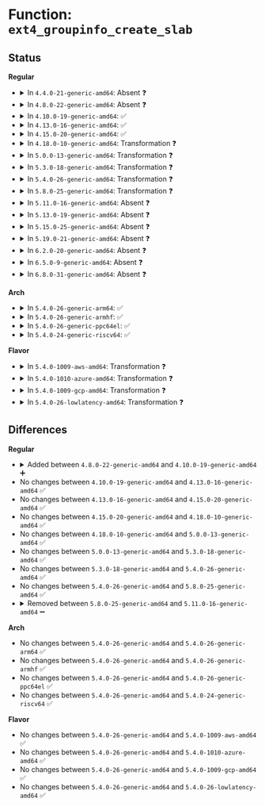 # Function: <code>ext4_groupinfo_create_slab</code>

## Status
<b>Regular</b>
<ul>
<li>
<details>
<summary>In <code>4.4.0-21-generic-amd64</code>: Absent ❓</summary>

```json
{
  "name": "ext4_groupinfo_create_slab",
  "collision_type": "Unique Static",
  "inline_type": "Full",
  "funcs": [
    {
      "addr": 18446744071581807515,
      "name": "ext4_groupinfo_create_slab",
      "external": false,
      "loc": "fs/ext4/mballoc.c:2536",
      "file": "fs/ext4/mballoc.c",
      "inline": "not declared, inlined",
      "caller_inline": [
        "fs/ext4/mballoc.c:ext4_mb_init"
      ],
      "caller_func": []
    }
  ],
  "symbols": []
}
```
</details>
</li>
<li>
<details>
<summary>In <code>4.8.0-22-generic-amd64</code>: Absent ❓</summary>

```json
{
  "name": "ext4_groupinfo_create_slab",
  "collision_type": "Unique Static",
  "inline_type": "Full",
  "funcs": [
    {
      "addr": 18446744071582001833,
      "name": "ext4_groupinfo_create_slab",
      "external": false,
      "loc": "fs/ext4/mballoc.c:2544",
      "file": "fs/ext4/mballoc.c",
      "inline": "not declared, inlined",
      "caller_inline": [
        "fs/ext4/mballoc.c:ext4_mb_init"
      ],
      "caller_func": []
    }
  ],
  "symbols": []
}
```
</details>
</li>
<li>
<details>
<summary>In <code>4.10.0-19-generic-amd64</code>: ✅</summary>

```c
int ext4_groupinfo_create_slab(size_t size)
```

```json
{
  "name": "ext4_groupinfo_create_slab",
  "collision_type": "Unique Static",
  "inline_type": "No",
  "funcs": [
    {
      "addr": 18446744071582068352,
      "name": "ext4_groupinfo_create_slab",
      "external": false,
      "loc": "fs/ext4/mballoc.c:2544",
      "file": "fs/ext4/mballoc.c",
      "inline": "seen, unknown",
      "caller_inline": [],
      "caller_func": [
        "fs/ext4/mballoc.c:ext4_mb_init"
      ]
    }
  ],
  "symbols": [
    {
      "addr": 18446744071582068352,
      "name": "ext4_groupinfo_create_slab",
      "section": ".text",
      "bind": "STB_LOCAL",
      "size": 208
    }
  ]
}
```
</details>
</li>
<li>
<details>
<summary>In <code>4.13.0-16-generic-amd64</code>: ✅</summary>

```c
int ext4_groupinfo_create_slab(size_t size)
```

```json
{
  "name": "ext4_groupinfo_create_slab",
  "collision_type": "Unique Static",
  "inline_type": "No",
  "funcs": [
    {
      "addr": 18446744071582032784,
      "name": "ext4_groupinfo_create_slab",
      "external": false,
      "loc": "fs/ext4/mballoc.c:2558",
      "file": "fs/ext4/mballoc.c",
      "inline": "seen, unknown",
      "caller_inline": [],
      "caller_func": [
        "fs/ext4/mballoc.c:ext4_mb_init"
      ]
    }
  ],
  "symbols": [
    {
      "addr": 18446744071582032784,
      "name": "ext4_groupinfo_create_slab",
      "section": ".text",
      "bind": "STB_LOCAL",
      "size": 208
    }
  ]
}
```
</details>
</li>
<li>
<details>
<summary>In <code>4.15.0-20-generic-amd64</code>: ✅</summary>

```c
int ext4_groupinfo_create_slab(size_t size)
```

```json
{
  "name": "ext4_groupinfo_create_slab",
  "collision_type": "Unique Static",
  "inline_type": "No",
  "funcs": [
    {
      "addr": 18446744071582183024,
      "name": "ext4_groupinfo_create_slab",
      "external": false,
      "loc": "fs/ext4/mballoc.c:2558",
      "file": "fs/ext4/mballoc.c",
      "inline": "seen, unknown",
      "caller_inline": [],
      "caller_func": [
        "fs/ext4/mballoc.c:ext4_mb_init"
      ]
    }
  ],
  "symbols": [
    {
      "addr": 18446744071582183024,
      "name": "ext4_groupinfo_create_slab",
      "section": ".text",
      "bind": "STB_LOCAL",
      "size": 208
    }
  ]
}
```
</details>
</li>
<li>
<details>
<summary>In <code>4.18.0-10-generic-amd64</code>: Transformation ❓</summary>

```c
int ext4_groupinfo_create_slab(size_t size)
```

```json
{
  "name": "ext4_groupinfo_create_slab",
  "collision_type": "Unique Static",
  "inline_type": "No",
  "funcs": [
    {
      "addr": 0,
      "name": "ext4_groupinfo_create_slab",
      "external": false,
      "loc": "fs/ext4/mballoc.c:2527",
      "file": "fs/ext4/mballoc.c",
      "inline": "seen, unknown",
      "caller_inline": [],
      "caller_func": [
        "fs/ext4/mballoc.c:ext4_mb_init"
      ]
    }
  ],
  "symbols": [
    {
      "addr": 18446744071582372944,
      "name": "ext4_groupinfo_create_slab",
      "section": ".text",
      "bind": "STB_LOCAL",
      "size": 190
    },
    {
      "addr": 18446744071582408809,
      "name": "ext4_groupinfo_create_slab.cold.43",
      "section": ".text",
      "bind": "STB_LOCAL",
      "size": 22
    }
  ]
}
```
</details>
</li>
<li>
<details>
<summary>In <code>5.0.0-13-generic-amd64</code>: Transformation ❓</summary>

```c
int ext4_groupinfo_create_slab(size_t size)
```

```json
{
  "name": "ext4_groupinfo_create_slab",
  "collision_type": "Unique Static",
  "inline_type": "No",
  "funcs": [
    {
      "addr": 0,
      "name": "ext4_groupinfo_create_slab",
      "external": false,
      "loc": "fs/ext4/mballoc.c:2527",
      "file": "fs/ext4/mballoc.c",
      "inline": "seen, unknown",
      "caller_inline": [],
      "caller_func": [
        "fs/ext4/mballoc.c:ext4_mb_init"
      ]
    }
  ],
  "symbols": [
    {
      "addr": 18446744071582472576,
      "name": "ext4_groupinfo_create_slab",
      "section": ".text",
      "bind": "STB_LOCAL",
      "size": 190
    },
    {
      "addr": 18446744071582508233,
      "name": "ext4_groupinfo_create_slab.cold.44",
      "section": ".text",
      "bind": "STB_LOCAL",
      "size": 22
    }
  ]
}
```
</details>
</li>
<li>
<details>
<summary>In <code>5.3.0-18-generic-amd64</code>: Transformation ❓</summary>

```c
int ext4_groupinfo_create_slab(size_t size)
```

```json
{
  "name": "ext4_groupinfo_create_slab",
  "collision_type": "Unique Static",
  "inline_type": "No",
  "funcs": [
    {
      "addr": 0,
      "name": "ext4_groupinfo_create_slab",
      "external": false,
      "loc": "fs/ext4/mballoc.c:2528",
      "file": "fs/ext4/mballoc.c",
      "inline": "seen, unknown",
      "caller_inline": [],
      "caller_func": [
        "fs/ext4/mballoc.c:ext4_mb_init"
      ]
    }
  ],
  "symbols": [
    {
      "addr": 18446744071582641984,
      "name": "ext4_groupinfo_create_slab",
      "section": ".text",
      "bind": "STB_LOCAL",
      "size": 190
    },
    {
      "addr": 18446744071582677199,
      "name": "ext4_groupinfo_create_slab.cold",
      "section": ".text",
      "bind": "STB_LOCAL",
      "size": 22
    }
  ]
}
```
</details>
</li>
<li>
<details>
<summary>In <code>5.4.0-26-generic-amd64</code>: Transformation ❓</summary>

```c
int ext4_groupinfo_create_slab(size_t size)
```

```json
{
  "name": "ext4_groupinfo_create_slab",
  "collision_type": "Unique Static",
  "inline_type": "No",
  "funcs": [
    {
      "addr": 0,
      "name": "ext4_groupinfo_create_slab",
      "external": false,
      "loc": "fs/ext4/mballoc.c:2543",
      "file": "fs/ext4/mballoc.c",
      "inline": "seen, unknown",
      "caller_inline": [],
      "caller_func": [
        "fs/ext4/mballoc.c:ext4_mb_init"
      ]
    }
  ],
  "symbols": [
    {
      "addr": 18446744071582743904,
      "name": "ext4_groupinfo_create_slab",
      "section": ".text",
      "bind": "STB_LOCAL",
      "size": 190
    },
    {
      "addr": 18446744071582779247,
      "name": "ext4_groupinfo_create_slab.cold",
      "section": ".text",
      "bind": "STB_LOCAL",
      "size": 22
    }
  ]
}
```
</details>
</li>
<li>
<details>
<summary>In <code>5.8.0-25-generic-amd64</code>: Transformation ❓</summary>

```c
int ext4_groupinfo_create_slab(size_t size)
```

```json
{
  "name": "ext4_groupinfo_create_slab",
  "collision_type": "Unique Static",
  "inline_type": "No",
  "funcs": [
    {
      "addr": 0,
      "name": "ext4_groupinfo_create_slab",
      "external": false,
      "loc": "fs/ext4/mballoc.c:2665",
      "file": "fs/ext4/mballoc.c",
      "inline": "seen, unknown",
      "caller_inline": [],
      "caller_func": [
        "fs/ext4/mballoc.c:ext4_mb_init"
      ]
    }
  ],
  "symbols": [
    {
      "addr": 18446744071583052688,
      "name": "ext4_groupinfo_create_slab",
      "section": ".text",
      "bind": "STB_LOCAL",
      "size": 160
    },
    {
      "addr": 18446744071583091017,
      "name": "ext4_groupinfo_create_slab.cold",
      "section": ".text",
      "bind": "STB_LOCAL",
      "size": 22
    }
  ]
}
```
</details>
</li>
<li>
<details>
<summary>In <code>5.11.0-16-generic-amd64</code>: Absent ❓</summary>

```json
{
  "name": "ext4_groupinfo_create_slab",
  "collision_type": "Unique Static",
  "inline_type": "Full",
  "funcs": [
    {
      "addr": 18446744071583158002,
      "name": "ext4_groupinfo_create_slab",
      "external": false,
      "loc": "fs/ext4/mballoc.c:2769",
      "file": "fs/ext4/mballoc.c",
      "inline": "not declared, inlined",
      "caller_inline": [
        "fs/ext4/mballoc.c:ext4_mb_init"
      ],
      "caller_func": []
    }
  ],
  "symbols": []
}
```
</details>
</li>
<li>
<details>
<summary>In <code>5.13.0-19-generic-amd64</code>: Absent ❓</summary>

```json
{
  "name": "ext4_groupinfo_create_slab",
  "collision_type": "Unique Static",
  "inline_type": "Full",
  "funcs": [
    {
      "addr": 18446744071583184232,
      "name": "ext4_groupinfo_create_slab",
      "external": false,
      "loc": "fs/ext4/mballoc.c:3272",
      "file": "fs/ext4/mballoc.c",
      "inline": "not declared, inlined",
      "caller_inline": [
        "fs/ext4/mballoc.c:ext4_mb_init"
      ],
      "caller_func": []
    }
  ],
  "symbols": []
}
```
</details>
</li>
<li>
<details>
<summary>In <code>5.15.0-25-generic-amd64</code>: Absent ❓</summary>

```json
{
  "name": "ext4_groupinfo_create_slab",
  "collision_type": "Unique Static",
  "inline_type": "Full",
  "funcs": [
    {
      "addr": 18446744071583526372,
      "name": "ext4_groupinfo_create_slab",
      "external": false,
      "loc": "fs/ext4/mballoc.c:3292",
      "file": "fs/ext4/mballoc.c",
      "inline": "not declared, inlined",
      "caller_inline": [
        "fs/ext4/mballoc.c:ext4_mb_init"
      ],
      "caller_func": []
    }
  ],
  "symbols": []
}
```
</details>
</li>
<li>
<details>
<summary>In <code>5.19.0-21-generic-amd64</code>: Absent ❓</summary>

```json
{
  "name": "ext4_groupinfo_create_slab",
  "collision_type": "Unique Static",
  "inline_type": "Full",
  "funcs": [
    {
      "addr": 18446744071584059614,
      "name": "ext4_groupinfo_create_slab",
      "external": false,
      "loc": "fs/ext4/mballoc.c:3289",
      "file": "fs/ext4/mballoc.c",
      "inline": "not declared, inlined",
      "caller_inline": [
        "fs/ext4/mballoc.c:ext4_mb_init"
      ],
      "caller_func": []
    }
  ],
  "symbols": []
}
```
</details>
</li>
<li>
<details>
<summary>In <code>6.2.0-20-generic-amd64</code>: Absent ❓</summary>

```json
{
  "name": "ext4_groupinfo_create_slab",
  "collision_type": "Unique Static",
  "inline_type": "Full",
  "funcs": [
    {
      "addr": 18446744071584692286,
      "name": "ext4_groupinfo_create_slab",
      "external": false,
      "loc": "fs/ext4/mballoc.c:3239",
      "file": "fs/ext4/mballoc.c",
      "inline": "not declared, inlined",
      "caller_inline": [
        "fs/ext4/mballoc.c:ext4_mb_init"
      ],
      "caller_func": []
    }
  ],
  "symbols": []
}
```
</details>
</li>
<li>
<details>
<summary>In <code>6.5.0-9-generic-amd64</code>: Absent ❓</summary>

```json
{
  "name": "ext4_groupinfo_create_slab",
  "collision_type": "Unique Static",
  "inline_type": "Full",
  "funcs": [
    {
      "addr": 18446744071584917582,
      "name": "ext4_groupinfo_create_slab",
      "external": false,
      "loc": "fs/ext4/mballoc.c:3459",
      "file": "fs/ext4/mballoc.c",
      "inline": "not declared, inlined",
      "caller_inline": [
        "fs/ext4/mballoc.c:ext4_mb_init"
      ],
      "caller_func": []
    }
  ],
  "symbols": []
}
```
</details>
</li>
<li>
<details>
<summary>In <code>6.8.0-31-generic-amd64</code>: Absent ❓</summary>

```json
{
  "name": "ext4_groupinfo_create_slab",
  "collision_type": "Unique Static",
  "inline_type": "Full",
  "funcs": [
    {
      "addr": 18446744071585150558,
      "name": "ext4_groupinfo_create_slab",
      "external": false,
      "loc": "fs/ext4/mballoc.c:3485",
      "file": "fs/ext4/mballoc.c",
      "inline": "not declared, inlined",
      "caller_inline": [
        "fs/ext4/mballoc.c:ext4_mb_init"
      ],
      "caller_func": []
    }
  ],
  "symbols": []
}
```
</details>
</li>
</ul>
<b>Arch</b>
<ul>
<li>
<details>
<summary>In <code>5.4.0-26-generic-arm64</code>: ✅</summary>

```c
int ext4_groupinfo_create_slab(size_t size)
```

```json
{
  "name": "ext4_groupinfo_create_slab",
  "collision_type": "Unique Static",
  "inline_type": "No",
  "funcs": [
    {
      "addr": 18446603336494407648,
      "name": "ext4_groupinfo_create_slab",
      "external": false,
      "loc": "fs/ext4/mballoc.c:2543",
      "file": "fs/ext4/mballoc.c",
      "inline": "seen, unknown",
      "caller_inline": [],
      "caller_func": [
        "fs/ext4/mballoc.c:ext4_mb_init"
      ]
    }
  ],
  "symbols": [
    {
      "addr": 18446603336494407648,
      "name": "ext4_groupinfo_create_slab",
      "section": ".text",
      "bind": "STB_LOCAL",
      "size": 240
    }
  ]
}
```
</details>
</li>
<li>
<details>
<summary>In <code>5.4.0-26-generic-armhf</code>: ✅</summary>

```c
int ext4_groupinfo_create_slab(size_t size)
```

```json
{
  "name": "ext4_groupinfo_create_slab",
  "collision_type": "Unique Static",
  "inline_type": "No",
  "funcs": [
    {
      "addr": 3227840008,
      "name": "ext4_groupinfo_create_slab",
      "external": false,
      "loc": "fs/ext4/mballoc.c:2543",
      "file": "fs/ext4/mballoc.c",
      "inline": "seen, unknown",
      "caller_inline": [],
      "caller_func": [
        "fs/ext4/mballoc.c:ext4_mb_init"
      ]
    }
  ],
  "symbols": [
    {
      "addr": 3227840008,
      "name": "ext4_groupinfo_create_slab",
      "section": ".text",
      "bind": "STB_LOCAL",
      "size": 224
    }
  ]
}
```
</details>
</li>
<li>
<details>
<summary>In <code>5.4.0-26-generic-ppc64el</code>: ✅</summary>

```c
int ext4_groupinfo_create_slab(size_t size)
```

```json
{
  "name": "ext4_groupinfo_create_slab",
  "collision_type": "Unique Static",
  "inline_type": "No",
  "funcs": [
    {
      "addr": 13835058055288147072,
      "name": "ext4_groupinfo_create_slab",
      "external": false,
      "loc": "fs/ext4/mballoc.c:2543",
      "file": "fs/ext4/mballoc.c",
      "inline": "seen, unknown",
      "caller_inline": [],
      "caller_func": [
        "fs/ext4/mballoc.c:ext4_mb_init"
      ]
    }
  ],
  "symbols": [
    {
      "addr": 13835058055288147072,
      "name": "ext4_groupinfo_create_slab",
      "section": ".text",
      "bind": "STB_LOCAL",
      "size": 380
    }
  ]
}
```
</details>
</li>
<li>
<details>
<summary>In <code>5.4.0-24-generic-riscv64</code>: ✅</summary>

```c
int ext4_groupinfo_create_slab(size_t size)
```

```json
{
  "name": "ext4_groupinfo_create_slab",
  "collision_type": "Unique Static",
  "inline_type": "No",
  "funcs": [
    {
      "addr": 18446743936273824838,
      "name": "ext4_groupinfo_create_slab",
      "external": false,
      "loc": "fs/ext4/mballoc.c:2543",
      "file": "fs/ext4/mballoc.c",
      "inline": "seen, unknown",
      "caller_inline": [],
      "caller_func": [
        "fs/ext4/mballoc.c:ext4_mb_init"
      ]
    }
  ],
  "symbols": [
    {
      "addr": 18446743936273824838,
      "name": "ext4_groupinfo_create_slab",
      "section": ".text",
      "bind": "STB_LOCAL",
      "size": 314
    }
  ]
}
```
</details>
</li>
</ul>
<b>Flavor</b>
<ul>
<li>
<details>
<summary>In <code>5.4.0-1009-aws-amd64</code>: Transformation ❓</summary>

```c
int ext4_groupinfo_create_slab(size_t size)
```

```json
{
  "name": "ext4_groupinfo_create_slab",
  "collision_type": "Unique Static",
  "inline_type": "No",
  "funcs": [
    {
      "addr": 0,
      "name": "ext4_groupinfo_create_slab",
      "external": false,
      "loc": "fs/ext4/mballoc.c:2543",
      "file": "fs/ext4/mballoc.c",
      "inline": "seen, unknown",
      "caller_inline": [],
      "caller_func": [
        "fs/ext4/mballoc.c:ext4_mb_init"
      ]
    }
  ],
  "symbols": [
    {
      "addr": 18446744071582712640,
      "name": "ext4_groupinfo_create_slab",
      "section": ".text",
      "bind": "STB_LOCAL",
      "size": 190
    },
    {
      "addr": 18446744071582747983,
      "name": "ext4_groupinfo_create_slab.cold",
      "section": ".text",
      "bind": "STB_LOCAL",
      "size": 22
    }
  ]
}
```
</details>
</li>
<li>
<details>
<summary>In <code>5.4.0-1010-azure-amd64</code>: Transformation ❓</summary>

```c
int ext4_groupinfo_create_slab(size_t size)
```

```json
{
  "name": "ext4_groupinfo_create_slab",
  "collision_type": "Unique Static",
  "inline_type": "No",
  "funcs": [
    {
      "addr": 0,
      "name": "ext4_groupinfo_create_slab",
      "external": false,
      "loc": "fs/ext4/mballoc.c:2543",
      "file": "fs/ext4/mballoc.c",
      "inline": "seen, unknown",
      "caller_inline": [],
      "caller_func": [
        "fs/ext4/mballoc.c:ext4_mb_init"
      ]
    }
  ],
  "symbols": [
    {
      "addr": 18446744071582649808,
      "name": "ext4_groupinfo_create_slab",
      "section": ".text",
      "bind": "STB_LOCAL",
      "size": 190
    },
    {
      "addr": 18446744071582685151,
      "name": "ext4_groupinfo_create_slab.cold",
      "section": ".text",
      "bind": "STB_LOCAL",
      "size": 22
    }
  ]
}
```
</details>
</li>
<li>
<details>
<summary>In <code>5.4.0-1009-gcp-amd64</code>: Transformation ❓</summary>

```c
int ext4_groupinfo_create_slab(size_t size)
```

```json
{
  "name": "ext4_groupinfo_create_slab",
  "collision_type": "Unique Static",
  "inline_type": "No",
  "funcs": [
    {
      "addr": 0,
      "name": "ext4_groupinfo_create_slab",
      "external": false,
      "loc": "fs/ext4/mballoc.c:2543",
      "file": "fs/ext4/mballoc.c",
      "inline": "seen, unknown",
      "caller_inline": [],
      "caller_func": [
        "fs/ext4/mballoc.c:ext4_mb_init"
      ]
    }
  ],
  "symbols": [
    {
      "addr": 18446744071582702496,
      "name": "ext4_groupinfo_create_slab",
      "section": ".text",
      "bind": "STB_LOCAL",
      "size": 190
    },
    {
      "addr": 18446744071582737839,
      "name": "ext4_groupinfo_create_slab.cold",
      "section": ".text",
      "bind": "STB_LOCAL",
      "size": 22
    }
  ]
}
```
</details>
</li>
<li>
<details>
<summary>In <code>5.4.0-26-lowlatency-amd64</code>: Transformation ❓</summary>

```c
int ext4_groupinfo_create_slab(size_t size)
```

```json
{
  "name": "ext4_groupinfo_create_slab",
  "collision_type": "Unique Static",
  "inline_type": "No",
  "funcs": [
    {
      "addr": 0,
      "name": "ext4_groupinfo_create_slab",
      "external": false,
      "loc": "fs/ext4/mballoc.c:2543",
      "file": "fs/ext4/mballoc.c",
      "inline": "seen, unknown",
      "caller_inline": [],
      "caller_func": [
        "fs/ext4/mballoc.c:ext4_mb_init"
      ]
    }
  ],
  "symbols": [
    {
      "addr": 18446744071582786912,
      "name": "ext4_groupinfo_create_slab",
      "section": ".text",
      "bind": "STB_LOCAL",
      "size": 190
    },
    {
      "addr": 18446744071582823114,
      "name": "ext4_groupinfo_create_slab.cold",
      "section": ".text",
      "bind": "STB_LOCAL",
      "size": 22
    }
  ]
}
```
</details>
</li>
</ul>

## Differences
<b>Regular</b>
<ul>
<li>
<details>
<summary>Added between <code>4.8.0-22-generic-amd64</code> and <code>4.10.0-19-generic-amd64</code> ➕</summary>

```c
int ext4_groupinfo_create_slab(size_t size)
```
</details>
</li>
<li>
No changes between <code>4.10.0-19-generic-amd64</code> and <code>4.13.0-16-generic-amd64</code> ✅
</li>
<li>
No changes between <code>4.13.0-16-generic-amd64</code> and <code>4.15.0-20-generic-amd64</code> ✅
</li>
<li>
No changes between <code>4.15.0-20-generic-amd64</code> and <code>4.18.0-10-generic-amd64</code> ✅
</li>
<li>
No changes between <code>4.18.0-10-generic-amd64</code> and <code>5.0.0-13-generic-amd64</code> ✅
</li>
<li>
No changes between <code>5.0.0-13-generic-amd64</code> and <code>5.3.0-18-generic-amd64</code> ✅
</li>
<li>
No changes between <code>5.3.0-18-generic-amd64</code> and <code>5.4.0-26-generic-amd64</code> ✅
</li>
<li>
No changes between <code>5.4.0-26-generic-amd64</code> and <code>5.8.0-25-generic-amd64</code> ✅
</li>
<li>
<details>
<summary>Removed between <code>5.8.0-25-generic-amd64</code> and <code>5.11.0-16-generic-amd64</code> ➖</summary>

```c
int ext4_groupinfo_create_slab(size_t size)
```
</details>
</li>
</ul>
<b>Arch</b>
<ul>
<li>
No changes between <code>5.4.0-26-generic-amd64</code> and <code>5.4.0-26-generic-arm64</code> ✅
</li>
<li>
No changes between <code>5.4.0-26-generic-amd64</code> and <code>5.4.0-26-generic-armhf</code> ✅
</li>
<li>
No changes between <code>5.4.0-26-generic-amd64</code> and <code>5.4.0-26-generic-ppc64el</code> ✅
</li>
<li>
No changes between <code>5.4.0-26-generic-amd64</code> and <code>5.4.0-24-generic-riscv64</code> ✅
</li>
</ul>
<b>Flavor</b>
<ul>
<li>
No changes between <code>5.4.0-26-generic-amd64</code> and <code>5.4.0-1009-aws-amd64</code> ✅
</li>
<li>
No changes between <code>5.4.0-26-generic-amd64</code> and <code>5.4.0-1010-azure-amd64</code> ✅
</li>
<li>
No changes between <code>5.4.0-26-generic-amd64</code> and <code>5.4.0-1009-gcp-amd64</code> ✅
</li>
<li>
No changes between <code>5.4.0-26-generic-amd64</code> and <code>5.4.0-26-lowlatency-amd64</code> ✅
</li>
</ul>
